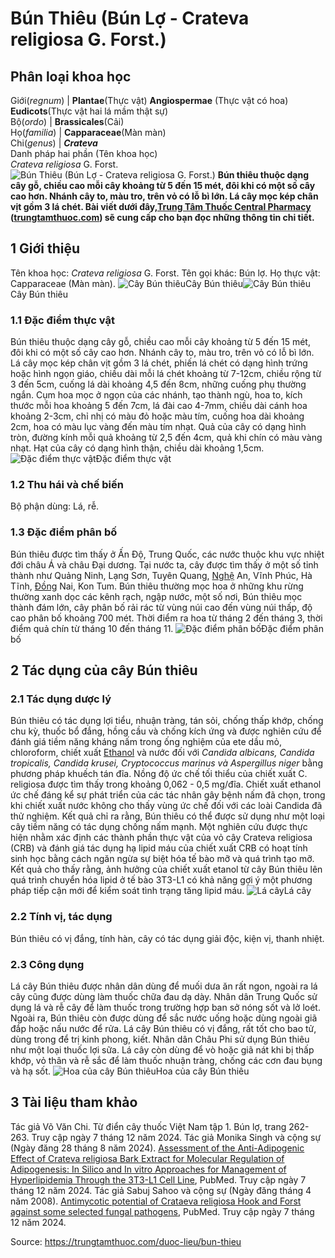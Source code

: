 # Bún Thiêu (Bún Lợ - Crateva religiosa G. Forst.)

Phân loại khoa học  
---  
Giới(_regnum_) |  **Plantae**(Thực vật) **Angiospermae** (Thực vật có hoa) **Eudicots**(Thực vật hai lá mầm thật sự)  
Bộ(_ordo_) | **Brassicales**(Cải)  
Họ(_familia_) | **Capparaceae**(Màn màn)  
Chi(_genus_) | **_Crateva_**  
Danh pháp hai phần (Tên khoa học)  
_Crateva religiosa_ G. Forst.  
![Bún Thiêu \(Bún Lợ - Crateva religiosa G. Forst.\)](https://trungtamthuoc.com/images/others/cay-bun-thieu-5-6317.jpg)
**Bún thiêu thuộc dạng cây gỗ, chiều cao mỗi cây khoảng từ 5 đến 15 mét, đôi khi có một số cây cao hơn. Nhánh cây to, màu tro, trên vỏ có lỗ bì lớn. Lá cây mọc kép chân vịt gồm 3 lá chét. Bài viết dưới đây,[Trung Tâm Thuốc Central Pharmacy](https://trungtamthuoc.com/ "Trung Tâm Thuốc Central Pharmacy") ([trungtamthuoc.com](https://trungtamthuoc.com/ "trungtamthuoc.com")) sẽ cung cấp cho bạn đọc những thông tin chi tiết.**
##  1 Giới thiệu
Tên khoa học: _Crateva religiosa_ G. Forst.
Tên gọi khác: Bún lợ.
Họ thực vật: Capparaceae (Màn màn).
![Cây Bún thiêu](https://trungtamthuoc.com/images/item/cay-bun-thieu-4.jpg)Cây Bún thiêu![Cây Bún thiêu](https://trungtamthuoc.com/images/item/cay-bun-thieu.jpg)Cây Bún thiêu
### 1.1 Đặc điểm thực vật
Bún thiêu thuộc dạng cây gỗ, chiều cao mỗi cây khoảng từ 5 đến 15 mét, đôi khi có một số cây cao hơn. Nhánh cây to, màu tro, trên vỏ có lỗ bì lớn.
Lá cây mọc kép chân vịt gồm 3 lá chét, phiến lá chét có dạng hình trứng hoặc hình ngọn giáo, chiều dài mỗi lá chét khoảng từ 7-12cm, chiều rộng từ 3 đến 5cm, cuống lá dài khoảng 4,5 đến 8cm, những cuống phụ thường ngắn.
Cụm hoa mọc ở ngọn của các nhánh, tạo thành ngù, hoa to, kích thước mỗi hoa khoảng 5 đến 7cm, lá đài cao 4-7mm, chiều dài cánh hoa khoảng 2-3cm, chỉ nhị có màu đỏ hoặc màu tím, cuống hoa dài khoảng 2cm, hoa có màu lục vàng đến màu tím nhạt.
Quả của cây có dạng hình tròn, đường kính mỗi quả khoảng từ 2,5 đến 4cm, quả khi chín có màu vàng nhạt.
Hạt của cây có dạng hình thận, chiều dài khoảng 1,5cm.
![Đặc điểm thực vật](https://trungtamthuoc.com/images/item/cay-bun-thieu-0.jpg)Đặc điểm thực vật
### 1.2 Thu hái và chế biến
Bộ phận dùng: Lá, rễ.
### 1.3 Đặc điểm phân bố
Bún thiêu được tìm thấy ở Ấn Độ, Trung Quốc, các nước thuộc khu vực nhiệt đới châu Á và châu Đại dương.
Tại nước ta, cây được tìm thấy ở một số tỉnh thành như Quảng Ninh, Lạng Sơn, Tuyên Quang, [Nghệ](https://trungtamthuoc.com/hoat-chat/nghe "Nghệ") An, Vĩnh Phúc, Hà Tĩnh, [Đồng](https://trungtamthuoc.com/hoat-chat/dong "Đồng") Nai, Kon Tum.
Bún thiêu thường mọc hoa ở những khu rừng thường xanh dọc các kênh rạch, ngập nước, một số nơi, Bún thiêu mọc thành đám lớn, cây phân bố rải rác từ vùng núi cao đến vùng núi thấp, độ cao phân bố khoảng 700 mét.
Thời điểm ra hoa từ tháng 2 đến tháng 3, thời điểm quả chín từ tháng 10 đến tháng 11.
![Đặc điểm phân bố](https://trungtamthuoc.com/images/item/cay-bun-thieu-1.jpg)Đặc điểm phân bố
##  2 Tác dụng của cây Bún thiêu
### 2.1 Tác dụng dược lý
Bún thiêu có tác dụng lợi tiểu, nhuận tràng, tán sỏi, chống thấp khớp, chống chu kỳ, thuốc bổ đắng, hồng cầu và chống kích ứng và được nghiên cứu để đánh giá tiềm năng kháng nấm trong ống nghiệm của ete dầu mỏ, chloroform, chiết xuất [Ethanol](https://trungtamthuoc.com/hoat-chat/ethanol "Ethanol") và nước đối với _Candida albicans, Candida tropicalis, Candida krusei, Cryptococcus marinus và Aspergillus niger_ bằng phương pháp khuếch tán đĩa. Nồng độ ức chế tối thiểu của chiết xuất C. religiosa được tìm thấy trong khoảng 0,062 - 0,5 mg/đĩa. Chiết xuất ethanol ức chế đáng kể sự phát triển của các tác nhân gây bệnh nấm đã chọn, trong khi chiết xuất nước không cho thấy vùng ức chế đối với các loài Candida đã thử nghiệm. Kết quả chỉ ra rằng, Bún thiêu có thể được sử dụng như một loại cây tiềm năng có tác dụng chống nấm mạnh.
Một nghiên cứu được thực hiện nhằm xác định các thành phần thực vật của vỏ cây Crateva religiosa (CRB) và đánh giá tác dụng hạ lipid máu của chiết xuất CRB có hoạt tính sinh học bằng cách ngăn ngừa sự biệt hóa tế bào mỡ và quá trình tạo mỡ. Kết quả cho thấy rằng, ảnh hưởng của chiết xuất etanol từ cây Bún thiêu lên quá trình chuyển hóa lipid ở tế bào 3T3-L1 có khả năng gợi ý một phương pháp tiếp cận mới để kiểm soát tình trạng tăng lipid máu.
![Lá cây](https://trungtamthuoc.com/images/item/cay-bun-thieu-3.jpg)Lá cây
### 2.2 Tính vị, tác dụng
Bún thiêu có vị đắng, tính hàn, cây có tác dụng giải độc, kiện vị, thanh nhiệt.
### 2.3 Công dụng
Lá cây Bún thiêu được nhân dân dùng để muối dưa ăn rất ngon, ngoài ra lá cây cũng được dùng làm thuốc chữa đau dạ dày.
Nhân dân Trung Quốc sử dụng lá và rễ cây để làm thuốc trong trường hợp ban sở nóng sốt và lở loét. Ngoài ra, Bún thiêu còn được dùng để sắc nước uống hoặc dùng ngoài giã đắp hoặc nấu nước để rửa.
Lá cây Bún thiêu có vị đắng, rất tốt cho bao tử, dùng trong để trị kinh phong, kiết.
Nhân dân Châu Phi sử dụng Bún thiêu như một loại thuốc lợi sữa.
Lá cây còn dùng để vò hoặc giã nát khi bị thấp khớp, vỏ thân và rễ sắc để làm thuốc nhuận tràng, chống các cơn đau bụng và hạ sốt.
![Hoa của cây Bún thiêu](https://trungtamthuoc.com/images/item/cay-bun-thieu-6.jpg)Hoa của cây Bún thiêu
##  3 Tài liệu tham khảo
Tác giả Võ Văn Chi. Từ điển cây thuốc Việt Nam tập 1. Bún lợ, trang 262-263. Truy cập ngày 7 tháng 12 năm 2024.
Tác giả Monika Singh và cộng sự (Ngày đăng 28 tháng 8 năm 2024). [Assessment of the Anti-Adipogenic Effect of Crateva religiosa Bark Extract for Molecular Regulation of Adipogenesis: In Silico and In vitro Approaches for Management of Hyperlipidemia Through the 3T3-L1 Cell Line](https://pubmed.ncbi.nlm.nih.gov/39206484/), PubMed. Truy cập ngày 7 tháng 12 năm 2024.
Tác giả Sabuj Sahoo và cộng sự (Ngày đăng tháng 4 năm 2008). [Antimycotic potential of Crataeva religiosa Hook and Forst against some selected fungal pathogens](https://pubmed.ncbi.nlm.nih.gov/18666433/), PubMed. Truy cập ngày 7 tháng 12 năm 2024.


Source: https://trungtamthuoc.com/duoc-lieu/bun-thieu